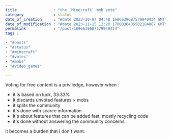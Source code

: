 ```yaml
---
title                : "the `Minecraft` mob vote"
category             : status
date_of_creation     : "#date 2023-10-07 04:48 1696639687579940434 GMT"
date_of_modification : "#date 2023-11-15 12:20 1700036405502184887 GMT"
permalink            : "/post/1696639687579940434"
tags :

- "#posts"
- "#status"
- "#minecraft"
- "#votes"
- "#mobs"
- "#video_games"

---
```


Voting for free content is a priviledge, however when : 
- it is based on luck, 33.33%
- it discards unvoted features × mobs
- it splits the community
- it's done with scarce information
- it's about features that can be added fast, mostly recycling code
- it's done without answering the community concerns

it becomes a burden that I don't want.
